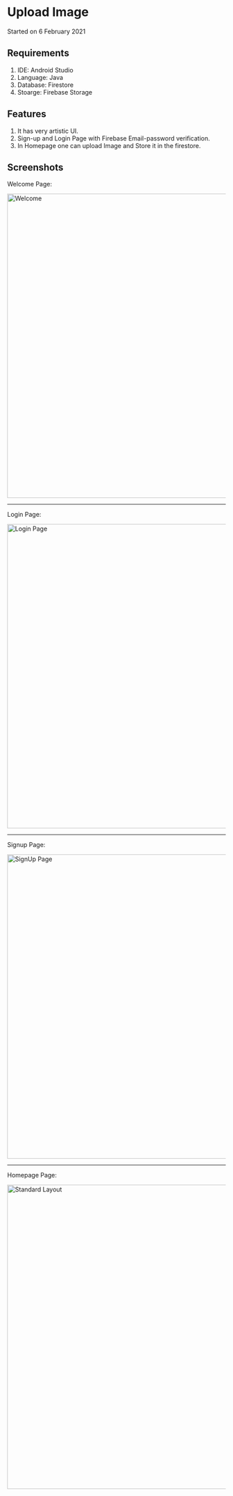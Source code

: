 # Upload Image 

Started on 6 February 2021

## Requirements

1.	IDE: Android Studio
2.	Language: Java
3.  Database: Firestore
4.  Stoarge: Firebase Storage

## Features

1.  It has very artistic UI.
2.  Sign-up and Login Page with Firebase Email-password verification.
2.  In Homepage one can upload Image and Store it in the firestore.

## Screenshots

Welcome Page:
<div>
  <img src="https://user-images.githubusercontent.com/58555534/109205852-2a808980-77cd-11eb-89b7-05aea13a0915.jpg" alt="Welcome" height="700dp">
</div>

---

Login Page:
<div>
  <img src="https://user-images.githubusercontent.com/58555534/109206049-6582bd00-77cd-11eb-884b-a5e5eced268d.jpg" alt="Login Page" height="700dp">
</div>

---

Signup Page:
<div>
  <img src="https://user-images.githubusercontent.com/58555534/109206226-99f67900-77cd-11eb-93e4-caec089ca7b6.jpg" alt="SignUp Page" height="700dp">
</div>

---

Homepage Page:
<div>
  <img src="https://user-images.githubusercontent.com/58555534/109202858-78938e00-77c9-11eb-9997-0ccdaddf08f1.jpg" alt="Standard Layout" height="700dp">
</div>


